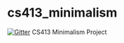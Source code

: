 # cs413_minimalism

[![Gitter](https://badges.gitter.im/Join%20Chat.svg)](https://gitter.im/c1phr/cs413_minimalism?utm_source=badge&utm_medium=badge&utm_campaign=pr-badge&utm_content=badge)
CS413 Minimalism Project
